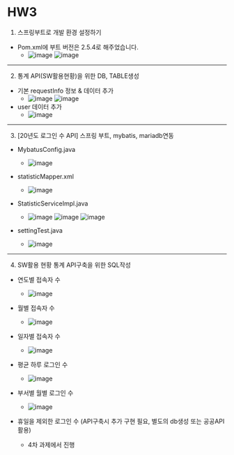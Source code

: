 # HW3

1. 스프링부트로 개발 환경 설정하기
  - Pom.xml에 부트 버전은 2.5.4로 해주었습니다.
    * ![image](https://user-images.githubusercontent.com/71567319/130899007-1972c612-9e27-4df5-bb5f-9dce7102a053.png) ![image](https://user-images.githubusercontent.com/71567319/130899011-74884927-cdd3-4cca-a910-58c947ca55c2.png)

------------

2. 통계 API(SW활용현황)을 위한 DB, TABLE생성
  - 기본 requestInfo 정보 & 데이터 추가
    * ![image](https://user-images.githubusercontent.com/71567319/130961467-8884ee51-6d93-43a1-932f-c4bd4c509ec9.png) ![image](https://user-images.githubusercontent.com/71567319/130961480-402960a5-1fc0-47c5-bfc2-847c3ce93b02.png)
  - user 데이터 추가
    * ![image](https://user-images.githubusercontent.com/71567319/130961639-fadb8384-4993-4185-a548-64b4f5e668ad.png)

------------

3. [20년도 로그인 수 API] 스프링 부트, mybatis, mariadb연동
  - MybatusConfig.java
    * ![image](https://user-images.githubusercontent.com/71567319/130964015-1bd0ccc7-f143-424b-b4f1-0ff55608086f.png)

  - statisticMapper.xml
    * ![image](https://user-images.githubusercontent.com/71567319/130965202-b3696253-754a-4e16-9987-e007d1d1d126.png)

  - StatisticServiceImpl.java
    * ![image](https://user-images.githubusercontent.com/71567319/130964792-887f0902-c413-40f2-933a-c95981217f9e.png) ![image](https://user-images.githubusercontent.com/71567319/130965604-ea59cb0e-bb85-441b-9f7a-82844c9fc768.png) ![image](https://user-images.githubusercontent.com/71567319/130964814-7e571deb-c08b-4c69-b503-0892f4b6d47d.png)

  - settingTest.java
    * ![image](https://user-images.githubusercontent.com/71567319/130965733-5199b821-6f19-45a8-82ae-c76483a8fa9c.png)

------------

4. SW활용 현황 통계 API구축을 위한 SQL작성
  - 연도별 접속자 수
    * ![image](https://user-images.githubusercontent.com/71567319/130962989-5a892f26-0de6-4a93-a4b8-3c460e4ab356.png)

  - 월별 접속자 수
    * ![image](https://user-images.githubusercontent.com/71567319/130962999-9e17b285-e248-4eb8-b9cb-70e1bde4efd8.png)

  - 일자별 접속자 수
    * ![image](https://user-images.githubusercontent.com/71567319/130963013-640d9290-9b67-495e-8a1c-4026e568cf78.png)

  - 평균 하루 로그인 수
    * ![image](https://user-images.githubusercontent.com/71567319/130963037-2910844b-7740-479b-9117-475a9952ce97.png)

  - 부서별 월별 로그인 수
    * ![image](https://user-images.githubusercontent.com/71567319/130963065-6245473c-4510-44ab-aad6-8a632f9479f4.png)

  - 휴일을 제외한 로그인 수 (API구축시 추가 구현 필요, 별도의 db생성 또는 공공API활용)
    * 4차 과제에서 진행
